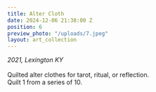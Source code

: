 ```yaml
---
title: Alter Cloth
date: 2024-12-06 21:38:00 Z
position: 6
preview_photo: "/uploads/7.jpeg"
layout: art_collection
---
```


*2021, Lexington KY* <br>
<br>
Quilted alter clothes for tarot, ritual, or reflection. <br>
Quilt 1 from a series of 10. 